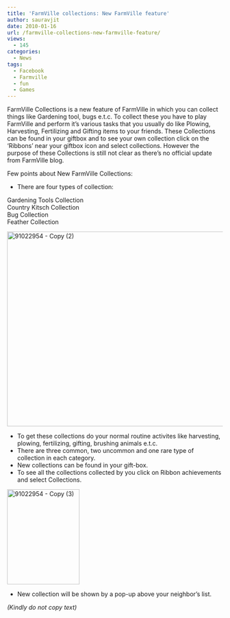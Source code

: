 ```yaml
---
title: 'FarmVille collections: New FarmVille feature'
author: sauravjit
date: 2010-01-16
url: /farmville-collections-new-farmville-feature/
views:
  - 145
categories:
  - News
tags:
  - Facebook
  - Farmville
  - fun
  - Games
---
```

FarmVille Collections is a new feature of FarmVille in which you can collect things like Gardening tool, bugs e.t.c. To collect these you have to play FarmVille and perform it&#8217;s various tasks that you usually do like Plowing, Harvesting, Fertilizing and Gifting items to your friends. These Collections can be found in your giftbox and to see your own collection click on the &#8216;Ribbons&#8217; near your giftbox icon and select collections. However the purpose of these Collections is still not clear as there&#8217;s no official update from FarmVille blog.

Few points about New FarmVille Collections:

  * There are four types of collection:

Gardening Tools Collection  
Country Kitsch Collection  
Bug Collection  
Feather Collection

<img class="aligncenter size-large  wp-image-50645" src="http://cdn.devilsworkshop.org/files/2010/01/91022954-Copy-2-600x455.jpg" alt="91022954 - Copy (2)" width="600" height="455" />

  * To get these collections do your normal routine activites like harvesting, plowing, fertilizing, gifting, brushing animals e.t.c.
  * There are three common, two uncommon and one rare type of collection in each category.
  * New collections can be found in your gift-box.
  * To see all the collections collected by you click on Ribbon achievements and select Collections.

<img class="aligncenter size-full wp-image-963" src="http://cdn.devilsworkshop.org/files/2010/01/91022954-Copy-3.jpg" alt="91022954 - Copy (3)" width="169" height="222" />

  * New collection will be shown by a pop-up above your neighbor&#8217;s list.

*(Kindly do not copy text)*
